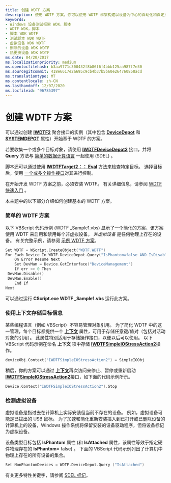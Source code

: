 ```yaml
---
title: 创建 WDTF 方案
description: 使用 WDTF 方案，你可以使用 WDTF 框架构建以设备为中心的自动化和自定义测试方案。
keywords:
- Windows 设备测试框架 WDK，脚本
- WDTF WDK，脚本
- 脚本 WDK WDTF
- 测试脚本 WDK WDTF
- 虚拟设备 WDK WDTF
- 删除的设备 WDK WDTF
- 热更换设备 WDK WDTF
ms.date: 04/20/2017
ms.localizationpriority: medium
ms.openlocfilehash: b3aa9771c300432f8b86f6f4bbb125aa987f7e30
ms.sourcegitcommit: 418e6617e2a695c9cb4b37b5b60e264760858acd
ms.translationtype: MT
ms.contentlocale: zh-CN
ms.lasthandoff: 12/07/2020
ms.locfileid: "96785397"
---
```

# <a name="creating-wdtf-scenarios"></a>创建 WDTF 方案


可以通过创建 [**IWDTF2**](/windows-hardware/drivers/ddi/index) 聚合接口的实例（其中包含 [**DeviceDepot**](/windows-hardware/drivers/ddi/wdtf/nf-wdtf-iwdtf2-get_devicedepot) 和 [**SYSTEMDEPOT**](/windows-hardware/drivers/ddi/wdtf/nf-wdtf-iwdtf2-get_systemdepot) 属性）开始基于 WDTF 的方案。

若要收集一个或多个目标对象，请使用 [**IWDTFDeviceDepot2**](/windows-hardware/drivers/ddi/wdtf/nn-wdtf-iwdtfdevicedepot2) 接口，并将 **Query** 方法与 [简单的数据计算语言](simple-data-evaluation-language-overview.md) 一起使用 (SDEL) 。

脚本还可以通过使用 [**IWDTFTarget2：： Eval**](/windows-hardware/drivers/ddi/wdtf/nf-wdtf-iwdtftarget2-eval) 方法来检查特定目标。 选择目标后，使用 [一个或多个操作接口](controlling-targets.md)对其进行控制。

在开始开发 WDTF 方案之前，必须安装 WDTF。 有关详细信息，请参阅 [WDTF 快速入门](wdtf-quick-start-.md) 。

本主题中的以下部分介绍如何创建基本的 WDTF 方案。

### <a name="simple-wdtf-scenario"></a>简单的 WDTF 方案

以下 VBScript 代码示例 (WDTF \_Sample1.vbs) 显示了一个简化的方案，该方案使用 WDTF 来启用和禁用每个非虚拟设备。 *非虚拟设备* 是任何物理上存在的设备。 有关完整示例，请参阅 [示例 WDTF 方案](sample-wdtf-scenarios.md)。

```cpp
Set WDTF = WScript.CreateObject("WDTF.WDTF")
For Each Device In WDTF.DeviceDepot.Query("IsPhantom=false AND IsDisableable")
    On Error Resume Next
    Set DevMan = Device.GetInterface("DeviceManagement")
    If err <> 0 Then
 DevMan.Disable()
 DevMan.Enable()
    End If
Next
```

可以通过运行 **CScript.exe WDTF \_Sample1.vbs** 运行此方案。

### <a name="storing-target-information-by-using-context"></a>使用上下文存储目标信息

某些编程语言（例如 VBScript）不容易管理对象引用。 为了简化 WDTF 中的这一管理，每个目标都提供一个 [**上下文**](/windows-hardware/drivers/ddi/wdtf/nf-wdtf-iwdtftarget2-put_context) 属性，可用于存储任意键/值对（包括对活动对象的引用）。 此属性特别适用于存储操作接口，以便以后可以使用。 以下 VBScript 代码示例在命名 **上下文** 项中存储 [**IWDTFSimpleIOStressAction2**](/windows-hardware/drivers/ddi/wdtfinterfaces/nn-wdtfinterfaces-iwdtfsimpleiostressaction2)操作。

```cpp
deviceObj.Context("IWDTFSimpleIOStressAction2") = SimpleIOObj
```

稍后，你的方案可以通过 [**上下文**](/windows-hardware/drivers/ddi/wdtf/nf-wdtf-iwdtftarget2-put_context)再次访问来停止、暂停或重新启动 [**IWDTFSimpleIOStressAction2**](/windows-hardware/drivers/ddi/wdtfinterfaces/nn-wdtfinterfaces-iwdtfsimpleiostressaction2)接口，如下面的代码示例所示。

```cpp
Device.Context("IWDTFSimpleIOStressAction2").Stop
```

### <a name="detecting-phantom-devices"></a>检测虚拟设备

虚拟设备是指过去在计算机上实际安装但当前不存在的设备。 例如，虚拟设备可能是已拔出的 USB 鼠标。 为了加速和简化重新安装插入到已打开或已删除设备的计算机上的设备，Windows 操作系统将保留安装的设备驱动程序，但将设备标记为虚拟设备。

设备类型目标包括 **IsPhantom** 属性 (和 **IsAttached** 属性，该属性等效于指定硬件物理存在的 **IsPhantom**= false) 。 下面的 VBScript 代码示例列出了计算机中物理上存在的所有设备的集合。

```cpp
Set NonPhantomDevices = WDTF.DeviceDepot.Query ("IsAttached")
```

有关更多特性关键字，请参阅 [SDEL 标记](/windows-hardware/drivers/ddi/index)。

 

